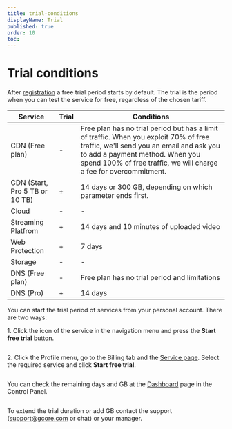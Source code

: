 ```yaml
---
title: trial-conditions
displayName: Trial
published: true
order: 10
toc:
---
```

# Trial conditions

After <a href="https://gcore.com/docs/account-settings/create-an-account-for-an-individual-or-legal-entity" target="_blank">registration</a> a free trial period starts by default. The trial is the period when you can test the service for free, regardless of the chosen tariff.

| **Service**                          | **Trial** | **Conditions**                                                                                                                                                                                                                                      |
|----------------------------------|-------|-------------------------------------------------------------------------------------------------------------------------------------------------------------------------------------------------------------------------------------------------|
| CDN (Free plan)                  | -     | Free plan has no trial period but has a limit of traffic. When you exploit 70% of free traffic, we'll send you an email and ask you to add a payment method. When you spend 100% of free traffic, we will charge a fee for overcommitment.    |
| CDN (Start, Pro 5 TB or 10 TB) | +     | 14 days or 300 GB, depending on which parameter ends first.                                                                                                                                                                                     |
| Cloud                            | -     | -                                                                                                                                                                                                                                               |
| Streaming Platfrom               | +     | 14 days and 10 minutes of uploaded video                                                                                                                                                                                                        |
| Web Protection                   | +     | 7 days                                                                                                                                                                                                                                          |
| Storage                          | -     | -                                                                                                                                                                                                                                               |
| DNS (Free plan)                  | -     | Free plan has no trial period and limitations                                                                                                                                                                                                   |
| DNS (Pro)                        | +     | 14 days                                                                                                                                                                                                                                         |

You can start the trial period of services from your personal account. There are two ways:

1\. Click the icon of the service in the navigation menu and press the **Start free trial** button.

<img src="https://assets.gcore.pro/docs/account-settings/billing/trial/start-from-product-tab-10.png" alt="">

2\. Click the Profile menu, go to the Billing tab and the <a href="https://accounts.gcore.com/billing/services" target="_blank">Service page</a>. Select the required service and click **Start free trial**.

<img src="https://assets.gcore.pro/docs/account-settings/billing/trial/start-from-service-page-20.png" alt="">

You can check the remaining days and GB at the <a href="https://accounts.gcore.com/reports/dashboard" target="_blank">Dashboard</a> page in the Control Panel.  

<img src="https://assets.gcore.pro/docs/account-settings/billing/trial/check-leftovers-30.png" alt="">

To extend the trial duration or add GB contact the support ([support@gcore.com](mailto:support@gcore.com) or chat) or your manager.